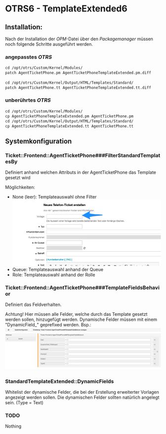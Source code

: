 # OTRS6 - TemplateExtended6

## Installation:

Nach der Installation der _OPM_-Datei über den _Packagemanager_ müssen noch folgende Schritte ausgeführt werden.

### angepasstes _OTRS_
```
cd /opt/otrs/Custom/Kernel/Modules/
patch AgentTicketPhone.pm AgentTicketPhoneTemplateExtended.pm.diff

cd /opt/otrs/Custom/Kernel/Output/HTML/Templates/Standard/
patch AgentTicketPhone.tt AgentTicketPhoneTemplateExtended.tt.diff
```
### unberührtes _OTRS_
```
cd /opt/otrs/Custom/Kernel/Modules/
cp AgentTicketPhoneTemplateExtended.pm AgentTicketPhone.pm
cd /opt/otrs/Custom/Kernel/Output/HTML/Templates/Standard/
cp AgentTicketPhoneTemplateExtended.tt AgentTicketPhone.tt
```
## Systemkonfiguration
### Ticket::Frontend::AgentTicketPhone###FilterStandardTemplatesBy
Definiert anhand welchen Attributs in der AgentTicketPhone das Template gesetzt wird

Möglichkeiten:
- None (leer):  Templateauswahl ohne Filter
![FilterStandardTemplatesByNone](doc/img/FilterStandardTemplatesByNone.png)
- Queue: Templateauswahl anhand der Queue
- Role:  Templateauswahl anhand der Rolle
    
### Ticket::Frontend::AgentTicketPhone###TemplateFieldsBehavior
Definiert das Feldverhalten.

Achtung! 
Hier müssen alle Felder, welche durch das Template gesetzt werden sollen, hinzugefügt werden. 
Dynamische Felder müssen mit einem "DynamicField_" geprefixed werden. Bsp.:
![TemplateFieldsBehavior](doc/img/TemplateFieldsBehavior.png)

### StandardTemplateExtended::DynamicFields
Whitelist der dynamische Felder, die bei der Erstellung erweiterter Vorlagen angezeigt werden sollen. Die dynamischen Felder sollten natürlich angelegt sein. (Type = Text)

### TODO
Nothing